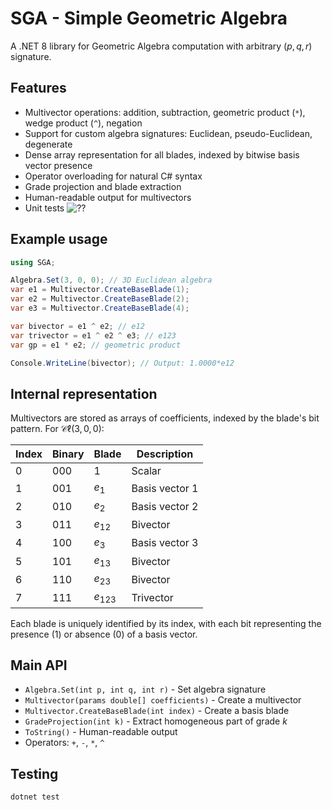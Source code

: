 # SGA - Simple Geometric Algebra

A .NET 8 library for Geometric Algebra computation with arbitrary $(p,q,r)$ signature.

## Features
- Multivector operations: addition, subtraction, geometric product (`*`), wedge product (`^`), negation
- Support for custom algebra signatures: Euclidean, pseudo-Euclidean, degenerate
- Dense array representation for all blades, indexed by bitwise basis vector presence
- Operator overloading for natural C# syntax
- Grade projection and blade extraction
- Human-readable output for multivectors
- Unit tests ![??](https://img.shields.io/badge/69/69%20passing-brightgreen)

## Example usage
```csharp
using SGA;

Algebra.Set(3, 0, 0); // 3D Euclidean algebra
var e1 = Multivector.CreateBaseBlade(1);
var e2 = Multivector.CreateBaseBlade(2);
var e3 = Multivector.CreateBaseBlade(4);

var bivector = e1 ^ e2; // e12
var trivector = e1 ^ e2 ^ e3; // e123
var gp = e1 * e2; // geometric product

Console.WriteLine(bivector); // Output: 1.0000*e12
```

## Internal representation
Multivectors are stored as arrays of coefficients, indexed by the blade's bit pattern. For $\mathcal{C}\ell(3,0,0)$:

| Index | Binary | Blade     | Description    |
|-------|--------|-----------|----------------|
| 0     | 000    | $1$       | Scalar         |
| 1     | 001    | $e_1$     | Basis vector 1 |
| 2     | 010    | $e_2$     | Basis vector 2 |
| 3     | 011    | $e_{12}$  | Bivector       |
| 4     | 100    | $e_3$     | Basis vector 3 |
| 5     | 101    | $e_{13}$  | Bivector       |
| 6     | 110    | $e_{23}$  | Bivector       |
| 7     | 111    | $e_{123}$ | Trivector      |

Each blade is uniquely identified by its index, with each bit representing the presence (1) or absence (0) of a basis vector.

## Main API
- `Algebra.Set(int p, int q, int r)` - Set algebra signature
- `Multivector(params double[] coefficients)` - Create a multivector
- `Multivector.CreateBaseBlade(int index)` - Create a basis blade
- `GradeProjection(int k)` - Extract homogeneous part of grade $k$
- `ToString()` - Human-readable output
- Operators: `+`, `-`, `*`, `^`

## Testing
```bash
dotnet test
```
